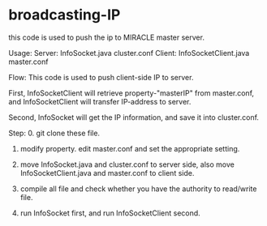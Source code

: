 broadcasting-IP                                                                                                                         
===============

this code is used to push the ip to MIRACLE master server.

Usage:
  Server:
    InfoSocket.java
    cluster.conf
  Client:
    InfoSocketClient.java
    master.conf

Flow:
  This code is used to push client-side IP to server.
  
  First, InfoSocketClient will retrieve property-"masterIP" from 
  master.conf, and InfoSocketClient will transfer IP-address to 
  server.
  
  Second, InfoSocket will get the IP information, and save it 
  into cluster.conf.

Step:
  0. git clone these file.

  1. modify property.
    edit master.conf and set the appropriate setting.
  
  2. move InfoSocket.java and cluster.conf to server side, also move 
    InfoSocketClient.java and master.conf to client side.

  3. compile all file and check whether you have the authority to read/write file.

  4. run InfoSocket first, and run InfoSocketClient second.